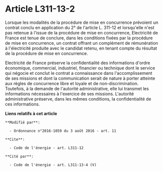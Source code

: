 # Article L311-13-2

Lorsque les modalités de la procédure de mise en concurrence prévoient un contrat conclu en application du 2° de l'article L.
311-12 et lorsqu'elle n'est pas retenue à l'issue de la procédure de mise en concurrence, Electricité de France est tenue de
conclure, dans les conditions fixées par la procédure de mise en concurrence, un contrat offrant un complément de
rémunération à l'électricité produite avec le candidat retenu, en tenant compte du résultat de la procédure de mise en
concurrence. 

Electricité de France préserve la confidentialité des informations d'ordre économique, commercial, industriel, financier ou
technique dont le service qui négocie et conclut le contrat a connaissance dans l'accomplissement de ses missions et dont la
communication serait de nature à porter atteinte aux règles de concurrence libre et loyale et de non-discrimination.
Toutefois, à la demande de l'autorité administrative, elle lui transmet les informations nécessaires à l'exercice de ses
missions. L'autorité administrative préserve, dans les mêmes conditions, la confidentialité de ces informations.

**Liens relatifs à cet article**

	**Modifié par**:

	  - Ordonnance n°2016-1059 du 3 août 2016 - art. 11

	**Cite**:

	  - Code de l'énergie - art. L311-12

	**Cité par**:

	  - Code de l'énergie - art. L311-13-4 (V)
